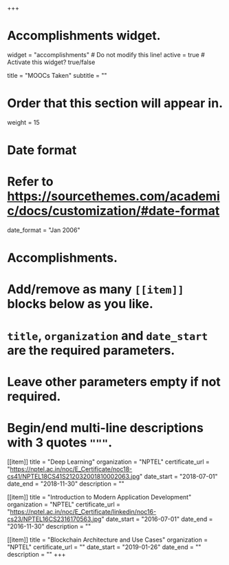 +++
# Accomplishments widget.
widget = "accomplishments"  # Do not modify this line!
active = true  # Activate this widget? true/false

title = "MOOCs Taken"
subtitle = ""

# Order that this section will appear in.
weight = 15

# Date format
#   Refer to https://sourcethemes.com/academic/docs/customization/#date-format
date_format = "Jan 2006"

# Accomplishments.
#   Add/remove as many `[[item]]` blocks below as you like.
#   `title`, `organization` and `date_start` are the required parameters.
#   Leave other parameters empty if not required.
#   Begin/end multi-line descriptions with 3 quotes `"""`.

[[item]]
  title = "Deep Learning"
  organization = "NPTEL"
  certificate_url = "https://nptel.ac.in/noc/E_Certificate/noc18-cs41/NPTEL18CS41S212032001810002063.jpg"
  date_start = "2018-07-01"
  date_end = "2018-11-30"
  description = ""

[[item]]
  title = "Introduction to Modern Application Development"
  organization = "NPTEL"
  certificate_url = "https://nptel.ac.in/noc/E_Certificate/linkedin/noc16-cs23/NPTEL16CS2316170563.jpg"
  date_start = "2016-07-01"
  date_end = "2016-11-30"
  description = ""

[[item]]
  title = "Blockchain Architecture and Use Cases"
  organization = "NPTEL"
  certificate_url = ""
  date_start = "2019-01-26"
  date_end = ""
  description = ""
+++
